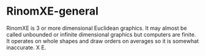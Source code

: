# RinomXE-general
RinomXE is 3 or more dimensional Euclidean graphics. It may almost be called unbounded or infinite dimensional graphics but computers are finite. It operates on whole shapes and draw orders on averages so it is somewhat inaccurate. X E.
